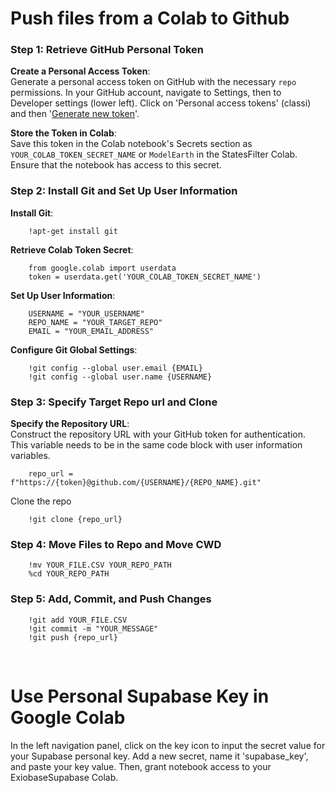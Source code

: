 # Push files from a Colab to Github

### Step 1: Retrieve GitHub Personal Token

**Create a Personal Access Token**:  
	Generate a personal access token on GitHub with the necessary `repo` permissions.
    In your GitHub account, navigate to Settings, then to Developer settings (lower left).
	Click on 'Personal access tokens' (classi) and then '[Generate new token](https://github.com/settings/tokens)'.

**Store the Token in Colab**:  
	Save this token in the Colab notebook's Secrets section as `YOUR_COLAB_TOKEN_SECRET_NAME` or `ModelEarth` in the StatesFilter Colab. Ensure that the notebook has access to this secret.

### Step 2: Install Git and Set Up User Information

**Install Git**:

		!apt-get install git

**Retrieve Colab Token Secret**:

		from google.colab import userdata
		token = userdata.get('YOUR_COLAB_TOKEN_SECRET_NAME')

**Set Up User Information**:

		USERNAME = "YOUR_USERNAME"
		REPO_NAME = "YOUR_TARGET_REPO"
		EMAIL = "YOUR_EMAIL_ADDRESS"

**Configure Git Global Settings**:

		!git config --global user.email {EMAIL}
		!git config --global user.name {USERNAME}

### Step 3: Specify Target Repo url and Clone 

**Specify the Repository URL**:  
	Construct the repository URL with your GitHub token for authentication. This variable needs to be in the same code block with user information variables.

		repo_url = f"https://{token}@github.com/{USERNAME}/{REPO_NAME}.git"

Clone the repo

		!git clone {repo_url}

### Step 4: Move Files to Repo and Move CWD

		!mv YOUR_FILE.CSV YOUR_REPO_PATH
		%cd YOUR_REPO_PATH

### Step 5: Add, Commit, and Push Changes

		!git add YOUR_FILE.CSV
		!git commit -m "YOUR_MESSAGE"
		!git push {repo_url}

<br>

# Use Personal Supabase Key in Google Colab

In the left navigation panel, click on the key icon to input the secret value for your Supabase personal key. Add a new secret, name it 'supabase_key', and paste your key value. Then, grant notebook access to your ExiobaseSupabase Colab.

